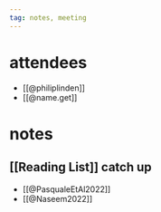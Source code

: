 ```yaml
---
tag: notes, meeting
---
```

# attendees
- [[@philiplinden]]
- [[@name.get]]
# notes
## [[Reading List]] catch up
- [[@PasqualeEtAl2022]] 
- [[@Naseem2022]] 
